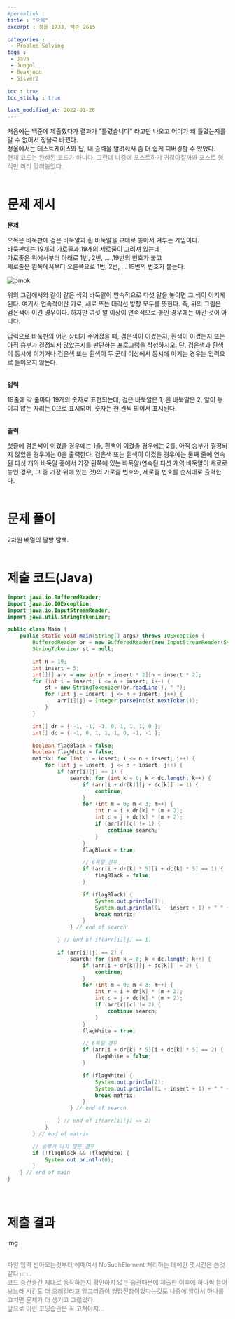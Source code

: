 ```yaml
---
#permalink : 
title : "오목"
excerpt : 정올 1733, 백준 2615

categories : 
 - Problem Solving
tags :
 - Java
 - Jungol
 - Beakjoon
 - Silver2

toc : true
toc_sticky : true

last_modified_at: 2022-01-26
---
```

처음에는 백준에 제출했다가 결과가 "틀렸습니다" 라고만 나오고 어디가 왜 틀렸는지를 알 수 없어서 정올로 바꿨다.  
정올에서는 테스트케이스와 답, 내 출력을 알려줘서 좀 더 쉽게 디버깅할 수 있었다.  
<span style="color:gray">현재 코드는 완성된 코드가 아니다. 그런데 나중에 포스트하기 귀찮아질까봐 포스트 형식만 미리 맞춰놓았다.</span>  
<br>

# 문제 제시<br>

**문제**  

오목은 바둑판에 검은 바둑알과 흰 바둑알을 교대로 놓아서 겨루는 게임이다.  
바둑판에는 19개의 가로줄과 19개의 세로줄이 그려져 있는데  
가로줄은 위에서부터 아래로 1번, 2번, ... ,19번의 번호가 붙고  
세로줄은 왼쪽에서부터 오른쪽으로 1번, 2번, ... 19번의 번호가 붙는다.  

![omok](https://user-images.githubusercontent.com/47583202/151116007-409d047a-fd2e-4830-9f76-b589ee07fd73.png)  

위의 그림에서와 같이 같은 색의 바둑알이 연속적으로 다섯 알을 놓이면 그 색이 이기게 된다. 여기서 연속적이란 가로, 세로 또는 대각선 방향 모두를 뜻한다. 즉, 위의 그림은 검은색이 이긴 경우이다. 하지만 여섯 알 이상이 연속적으로 놓인 경우에는 이긴 것이 아니다.

입력으로 바둑판의 어떤 상태가 주어졌을 때, 검은색이 이겼는지, 흰색이 이겼는지 또는 아직 승부가 결정되지 않았는지를 판단하는 프로그램을 작성하시오. 단, 검은색과 흰색이 동시에 이기거나 검은색 또는 흰색이 두 군데 이상에서 동시에 이기는 경우는 입력으로 들어오지 않는다.  
<br>

**입력**  

19줄에 각 줄마다 19개의 숫자로 표현되는데, 검은 바둑알은 1, 흰 바둑알은 2, 알이 놓이지 않는 자리는 0으로 표시되며, 숫자는 한 칸씩 띄어서 표시된다.  
<br>

**출력**  

첫줄에 검은색이 이겼을 경우에는 1을, 흰색이 이겼을 경우에는 2를, 아직 승부가 결정되지 않았을 경우에는 0을 출력한다. 검은색 또는 흰색이 이겼을 경우에는 둘째 줄에 연속된 다섯 개의 바둑알 중에서 가장 왼쪽에 있는 바둑알(연속된 다섯 개의 바둑알이 세로로 놓인 경우, 그 중 가장 위에 있는 것)의 가로줄 번호와, 세로줄 번호를 순서대로 출력한다.  
<br>

# 문제 풀이
2차원 배열의 팔방 탐색.  
<br>

# 제출 코드(Java)
```java
import java.io.BufferedReader;
import java.io.IOException;
import java.io.InputStreamReader;
import java.util.StringTokenizer;

public class Main {
	public static void main(String[] args) throws IOException {
		BufferedReader br = new BufferedReader(new InputStreamReader(System.in));
		StringTokenizer st = null;

		int n = 19;
		int insert = 5;
		int[][] arr = new int[n + insert * 2][n + insert * 2];
		for (int i = insert; i <= n + insert; i++) {
			st = new StringTokenizer(br.readLine(), " ");
			for (int j = insert; j <= n + insert; j++) {
				arr[i][j] = Integer.parseInt(st.nextToken());
			}
		}

		int[] dr = { -1, -1, -1, 0, 1, 1, 1, 0 };
		int[] dc = { -1, 0, 1, 1, 1, 0, -1, -1 };

		boolean flagBlack = false;
		boolean flagWhite = false;
		matrix: for (int i = insert; i <= n + insert; i++) {
			for (int j = insert; j <= n + insert; j++) {
				if (arr[i][j] == 1) {
					search: for (int k = 0; k < dc.length; k++) {
						if (arr[i + dr[k]][j + dc[k]] != 1) {
							continue;
						}
						for (int m = 0; m < 3; m++) {
							int r = i + dr[k] * (m + 2);
							int c = j + dc[k] * (m + 2);
							if (arr[r][c] != 1) {
								continue search;
							}
						}
						flagBlack = true;

						// 6목일 경우
						if (arr[i + dr[k] * 5][i + dc[k] * 5] == 1) {
							flagBlack = false;
						}

						if (flagBlack) {
							System.out.println(1);
							System.out.println((i - insert + 1) + " " + (j - insert + 1));
							break matrix;
						}
					} // end of search

				} // end of if(arr[i][j] == 1)

				if (arr[i][j] == 2) {
					search: for (int k = 0; k < dc.length; k++) {
						if (arr[i + dr[k]][j + dc[k]] != 2) {
							continue;
						}
						for (int m = 0; m < 3; m++) {
							int r = i + dr[k] * (m + 2);
							int c = j + dc[k] * (m + 2);
							if (arr[r][c] != 2) {
								continue search;
							}
						}
						flagWhite = true;

						// 6목일 경우
						if (arr[i + dr[k] * 5][i + dc[k] * 5] == 2) {
							flagWhite = false;
						}

						if (flagWhite) {
							System.out.println(2);
							System.out.println((i - insert + 1) + " " + (j - insert + 1));
							break matrix;
						}
					} // end of search

				} // end of if(arr[i][j] == 2)
			}
		} // end of matrix

		// 승부가 나지 않은 경우
		if (!flagBlack && !flagWhite) {
			System.out.println(0);
		}
	} // end of main
}
```
<br>

# 제출 결과  
img

<br>
<span style="color: gray">파일 입력 받아오는것부터 헤매여서 NoSuchElement 처리하는 데에만 몇시간은 쓴것같다ㅠㅜ.<br>코드 중간중간 제대로 동작하는지 확인하지 않는 습관때문에 제출한 이후에 하나씩 뜯어보느라 시간도 더 오래걸리고 알고리즘이 엉망진창이었다는것도 나중에 알아서 하나를 고치면 문제가 더 생기고 그랬었다.<br>앞으로 이런 코딩습관은 꼭 고쳐야지...</span>